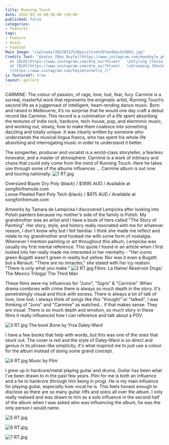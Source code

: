 ```yaml
---
title: Running Touch
date: 2022-05-16 08:36:00 +10:00
published: false
categories:
- Features
tags:
- Feature
- music
- Fashion
Main Image: "/uploads/20220322%20positive%20feedback29865.jpg"
Credits Text: "photos [Max Doyle](https://www.instagram.com/maxdoyle_photographer/)
  at [DLM](https://www.instagram.com/dlm_au/?hl=en)   \nStyling [Tessa Law](https://www.instagram.com/tessa_styled/)
  at [DLM](https://www.instagram.com/dlm_au/?hl=en)   \nGrooming [Rochelle Spotswood
  ](https://www.instagram.com/heyimrochelle_/)"
is featured?: true
layout: gallery
---
```


CARMINE: The colour of passion, of rage, love, lust, fear, fury. Carmine is a surreal, masterful work that represents the enigmatic artist, Running Touch’s second life as a juggernaut of intelligent, heart-rending dance music. Born and raised in Melbourne, it’s no surprise that he would one day craft a debut record like Carmine. This record is a culmination of a life spent absorbing the textures of indie rock, hardcore, tech-house, pop, and electronic music, and working out, slowly, how to make them coalesce into something dazzling and totally unique. It was clearly written by someone who understands the musical lingua franca, who has spent his whole life absorbing and interrogating music in order to understand it better.

The songwriter, producer and vocalist is a world-class storyteller, a fearless innovator, and a master of atmosphere. Carmine is a work of intimacy and chaos that could only come from the mind of Running Touch.  Here he takes use through some of the albums influences …  Carmine album is out now and touring nationally.
 ![1 RT.jpg](/uploads/1%20RT.jpg)

Oversized Blazer Dry Poly (black) / $1895 AUD / Available at songforthemute.com  
Loose Pleated Pant Poly Tech (black) / $975 AUD / Available at songforthemute.com  

Artworks by Tamara de Lempicka 
I discovered Lempicka after looking into Polish painters because my mother's side of the family is Polish. My grandmother was an artist and I have a book of hers called "The Story of Painting". Her story, style, and history really resonated with me for whatever reason, I don't know why but I felt familiar. I think she made me reflect and relate to my grandmother and hooked me with some form of nostalgia. Whenever I mention painting or art throughout this album, Lempicka was usually my first mental reference. This quote I found in an article when I first looked into her really made me interested in her mentality - "Her iconic green Bugatti wasn't green in reality but yellow. Nor was it even a Bugatti but a Renault. "There are no miracles," she stated with her icy realism. "There is only what you make." 
![2 RT.jpg](/uploads/2%20RT.jpg)
Films: La Haine/ Reservoir Dogs/ The Mexico Trilogy/ The Third Man

These films were my influences for "Juno", "Signs" & "Carmine". When drama combines with crime there is always so much depth in the story. It's penetratingly visual and thick with excess. There is always a lot of talk of love, love lost. I always think of songs like this "thought" or "talked", I was thinking of "Juno" and "Carmine" as watched... if that makes sense. They are visual. There is so much depth and emotion, so much story in these films it really influenced how I can reference and talk about a POV.

![3 RT.jpg](/uploads/3%20RT.jpg)
The book Bone by Yrsa Daley-Ward

I have a few books that help with words, but this was one of the ones that stuck out. The cover is red and the style of Daley-Ward is so direct and genius in its phrase-like simplicity, it's what inspired me to just use a colour for the album instead of doing some grand concept.

![4 RT.jpg](/uploads/4%20RT.jpg)
Music by Plini

I grew up in hardcore/metal playing guitar and drums. Guitar has been what I've been drawn to in the past few years. Plini for me is both an influence and a tie to hardcore (through him being in prog). He is my main influence for playing guitar, especially how vocal he is. This feels honest enough to disclose as there are so many guitar riffs and solos all over the album. I only really realised and was drawn to him as a solo influence in the second half of the album when I was asked who was influencing the album, he was the only person I would name. 

![5 RT.jpg](/uploads/5%20RT.jpg)

![6 RT.jpg](/uploads/6%20RT.jpg)

![7 RT.jpg](/uploads/7%20RT.jpg)



 
 

 

 



 
 